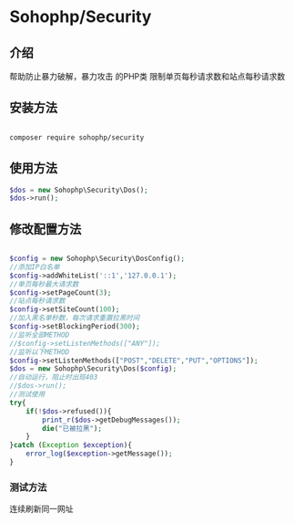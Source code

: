 # Sohophp/Security

## 介绍

帮助防止暴力破解，暴力攻击 的PHP类 限制单页每秒请求数和站点每秒请求数

## 安装方法

```Bash

composer require sohophp/security

```

## 使用方法

```PHP
$dos = new Sohophp\Security\Dos();
$dos->run();
```

## 修改配置方法

```PHP

$config = new Sohophp\Security\DosConfig();
//添加IP白名单
$config->addWhiteList('::1','127.0.0.1');
//单页每秒最大请求数
$config->setPageCount(3);
//站点每秒请求数
$config->setSiteCount(100);
//加入黑名单秒数，每次请求重置拉黑时间
$config->setBlockingPeriod(300);
//监听全部METHOD
//$config->setListenMethods(["ANY"]);
//监听以下METHOD
$config->setListenMethods(["POST","DELETE","PUT","OPTIONS"]);
$dos = new Sohophp\Security\Dos($config);
//自动运行，阻止时出现403 
//$dos->run();
//测试使用
try{
    if(!$dos->refused()){
        print_r($dos->getDebugMessages());
        die("已被拉黑");
    }
}catch (Exception $exception){
    error_log($exception->getMessage());
}

```
### 测试方法

连续刷新同一网址